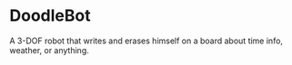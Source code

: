 # DoodleBot
A 3-DOF robot that writes and erases himself on a board about time info, weather, or anything.
